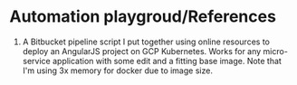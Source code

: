 # Automation playgroud/References
1. A Bitbucket pipeline script I put together using online resources to deploy an AngularJS project on GCP Kubernetes. Works for any micro-service application with some edit and a fitting base image. Note that I'm using 3x memory for docker due to image size. 